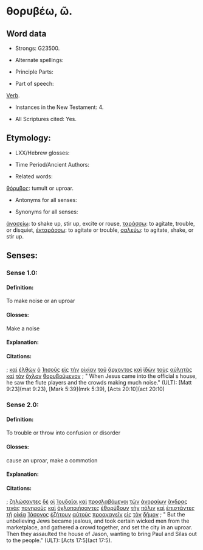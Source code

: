 # θορυβέω, ῶ.

<!-- Status: S2=NeedsFinalReview -->
<!-- Lexica used for edits: BDAG, FFM, LN, A-S  -->

## Word data

* Strongs: G23500.


* Alternate spellings:

* Principle Parts: 

* Part of speech: 

[Verb](http://ugg.readthedocs.io/en/latest/verb.html). 

* Instances in the New Testament: 4.

* All Scriptures cited: Yes.

## Etymology:  

* LXX/Hebrew glosses: 

* Time Period/Ancient Authors: 

* Related words: 

[θόρυβος](../G23510/01.md): tumult or uproar. 

* Antonyms for all senses:

* Synonyms for all senses: 

[ἀνασείω](../G03830/01.md): to shake up, stir up, excite or rouse, 
[ταράσσω](../G50150/01.md): to agitate, trouble, or disquiet, 
[ἐκταράσσω](../G16130/01.md): to agitate or trouble,
[σαλεύω](../G45310/01.md): to agitate, shake, or stir up.

## Senses:

### Sense  1.0: 

#### Definition: 

To make noise or an uproar

#### Glosses: 

Make a noise

#### Explanation: 

#### Citations: 

; [καὶ](../G25320/01.md) [ἐλθὼν](../G20640/01.md) [ὁ](../G35880/01.md) [Ἰησοῦς](../G24240/01.md) [εἰς](../G15190/01.md) [τὴν](../G35880/01.md) [οἰκίαν](../G36140/01.md) [τοῦ](../G35880/01.md) [ἄρχοντος](../G07580/01.md) [καὶ](../G25320/01.md) [ἰδὼν](../G37080/01.md) [τοὺς](../G35880/01.md) [αὐλητὰς](../G08340/01.md) [καὶ](../G25320/01.md) [τὸν](../G35880/01.md) [ὄχλον](../G37930/01.md) [θορυβούμενον](../G23500/01.md)
; " When Jesus came into the official s house, he saw the flute players and the crowds making much noise." (ULT): 
[Matt 9:23](mat 9:23), [Mark 5:39](mrk 5:39), [Acts 20:10](act 20:10)

### Sense  2.0: 

#### Definition: 

To trouble or throw into confusion or disorder

#### Glosses: 

cause an uproar, make a commotion

#### Explanation: 

#### Citations: 

; [ζηλώσαντες](../G22060/01.md) [δὲ](../G11610/01.md) [οἱ](../G35880/01.md) [Ἰουδαῖοι](../G24530/01.md) [καὶ](../G25320/01.md) [προσλαβόμενοι](../G43550/01.md) [τῶν](../G35880/01.md) [ἀγοραίων](../G00600/01.md) [ἄνδρας](../G04350/01.md) [τινὰς](../G51000/01.md) [πονηροὺς](../G41900/01.md) [καὶ](../G25320/01.md) [ὀχλοποιήσαντες](../G37920/01.md) [ἐθορύβουν](../G23500/01.md) [τὴν](../G35880/01.md) [πόλιν](../G41720/01.md) [καὶ](../G25320/01.md) [ἐπιστάντες](../G21860/01.md) [τῇ](../G35880/01.md) [οἰκίᾳ](../G36140/01.md) [Ἰάσονος](../G23940/01.md) [ἐζήτουν](../G22120/01.md) [αὐτοὺς](../G08460/01.md) [προαγαγεῖν](../G42540/01.md) [εἰς](../G15190/01.md) [τὸν](../G35880/01.md) [δῆμον](../G12180/01.md)
; " But the unbelieving Jews became jealous, and took certain wicked men from the marketplace, and gathered a crowd together, and set the city in an uproar. Then they assaulted the house of Jason, wanting to bring Paul and Silas out to the people." (ULT): 
[Acts 17:5](act 17:5).
